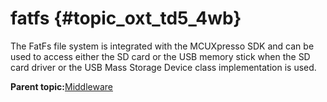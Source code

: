 # fatfs {#topic_oxt_td5_4wb}

The FatFs file system is integrated with the MCUXpresso SDK and can be used to access either the SD card or the USB memory stick when the SD card driver or the USB Mass Storage Device class implementation is used.

**Parent topic:**[Middleware](../topics/middleware.md)

